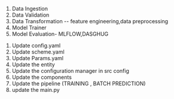 <!-- end to end datascience project -->
<!-- workflow --ML Pipeline -->

1. Data Ingestion
2. Data Validation
3. Data Transformation -- feature engineering,data preprocessing
4. Model Trainer
5. Model Evaluation- MLFLOW,DASGHUG


<!-- WorkFlow -->
1. Update config.yaml
2. Update scheme.yaml
3. Update Params.yaml
4. Update the entity
5. Update the configuration manager in src config
6. Update the components
7. Update the pipeline (TRAINING , BATCH PREDICTION)
8. update the main.py 

